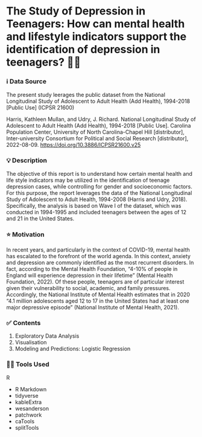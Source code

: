 # The Study of Depression in Teenagers: How can mental health and lifestyle indicators support the identification of depression in teenagers? :woman_health_worker:

### :information_source: Data Source
The present study leerages the public dataset from the National Longitudinal Study of Adolescent to Adult Health (Add Health), 1994-2018 [Public Use] (ICPSR 21600)

Harris, Kathleen Mullan, and Udry, J. Richard. National Longitudinal Study of Adolescent to Adult Health (Add Health), 1994-2018 [Public Use]. Carolina Population Center, University of North Carolina-Chapel Hill [distributor], Inter-university Consortium for Political and Social Research [distributor], 2022-08-09. https://doi.org/10.3886/ICPSR21600.v25

### :bulb: Description
The objective of this report is to understand how certain mental health and life style indicators may be utilized in the identification of teenage depression cases, while controlling for gender and socioeconomic factors. For this purpose, the report leverages the data of the National Longitudinal Study of Adolescent to Adult Health, 1994-2008 (Harris and Udry, 2018). Specifically, the analysis is based on Wave I of the dataset, which was conducted in 1994-1995 and included teenagers between the ages of 12 and 21 in the United States.

### :star: Motivation
In recent years, and particularly in the context of COVID-19, mental health has escalated to the forefront of the world agenda. In this context, anxiety and depression are commonly identified as the most recurrent disorders. In fact, according to the Mental Health Foundation, “4-10% of people in England will experience depression in their lifetime” (Mental Health Foundation, 2022). Of these people, teenagers are of particular interest given their vulnerability to social, academic, and family pressures. Accordingly, the National Institute of Mental Health estimates that in 2020 “4.1 million adolescents aged 12 to 17 in the United States had at least one major depressive episode” (National Institute of Mental Health, 2021).

### :white_check_mark: Contents

1. Exploratory Data Analysis
2. Visualisation
3. Modeling and Predictions: Logistic Regression
  
### :woman_technologist: Tools Used
R
- R Markdown
- tidyverse
- kableExtra
- wesanderson
- patchwork
- caTools
- splitTools

